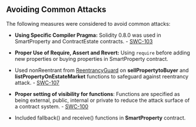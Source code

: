 ## Avoiding Common Attacks

The following measures were considered to avoid common attacks:

- **Using Specific Compiler Pragma:** Solidity 0.8.0 was used in SmartProperty and ContractEstate contracts. - [SWC-103](https://swcregistry.io/docs/SWC-103) 

- **Proper Use of Require, Assert and Revert:** Using ```require``` before adding new properties or buying properties in SmartProperty contract.
  
- Used nonReentrant from [ReentrancyGuard](https://github.com/OpenZeppelin/openzeppelin-contracts/blob/master/contracts/security/ReentrancyGuard.sol) on **sellPropertytoBuyer** and **listPropertyOnEstateMarket** functions to safeguard against reentrancy attack. - [SWC-107](https://swcregistry.io/docs/SWC-107) 

- **Proper setting of visibility for functions**: Functions are specified as being external, public, internal or private to reduce the attack surface of a contract system. - [SWC-100](https://swcregistry.io/docs/SWC-100)
  
- Included fallback() and receive() functions in **SmartProperty** contract. 